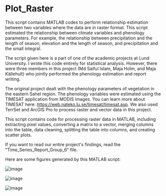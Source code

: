 # Plot_Raster
This script contains MATLAB codes to perform relationship estimation between two variables where the data are in raster format. This script estimated the relationship between climate variables and phenology parameters. For example, the relationship between precipitation and the length of season, elevation and the length of season, and precipitation and the small integral.

The script given here is a part of one of the academic projects at Lund University. I wrote this code entirely for statistical analysis. However, there were three members in this project (Md Saiful Islam, Maja Holm, and Maja Källehult) who jointly performed the phenology estimation and report writing. 

The original project dealt with the phenology parameters of vegetation in the eastern Sahel region. The phenology variables were estimated using the TIMESAT application from MODIS images. You can learn more about TIMESAT here: https://web.nateko.lu.se/timesat/timesat.asp. We also used TerrSet and ArcGIS Pro to process raster and vector data in this project.

This script contains code for processing raster data in MATLAB, including extracting pixel values, converting a matrix to a vector, merging columns into the table, data cleaning, splitting the table into columns, and creating scatter plots.

If you want to read our entire project's findings, read the "Time_Series_Report_Group_6" file.

Here are some figures generated by this MATLAB script:

![image](https://github.com/mds-islam/Plot_Raster/assets/158111120/b466b195-7a58-468c-a376-b57fe44e68a3)

![image](https://github.com/mds-islam/Plot_Raster/assets/158111120/380c1986-b7ea-45bc-97bd-63ff9cf20a68)

![image](https://github.com/mds-islam/Plot_Raster/assets/158111120/b15c7e07-9408-4016-88e6-c9bab0985cba)










